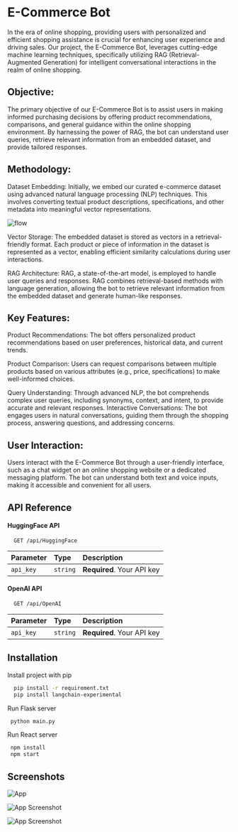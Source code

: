 
# E-Commerce Bot


In the era of online shopping, providing users with personalized and efficient shopping assistance is crucial for enhancing user experience and driving sales. Our project, the E-Commerce Bot, leverages cutting-edge machine learning techniques, specifically utilizing RAG (Retrieval-Augmented Generation) for intelligent conversational interactions in the realm of online shopping.

## Objective:
The primary objective of our E-Commerce Bot is to assist users in making informed purchasing decisions by offering product recommendations, comparisons, and general guidance within the online shopping environment. By harnessing the power of RAG, the bot can understand user queries, retrieve relevant information from an embedded dataset, and provide tailored responses.

## Methodology:

Dataset Embedding: Initially, we embed our curated e-commerce dataset using advanced natural language processing (NLP) techniques. This involves converting textual product descriptions, specifications, and other metadata into meaningful vector representations.

![flow](https://i.ibb.co/P4JrxgW/flow.png)

Vector Storage: The embedded dataset is stored as vectors in a retrieval-friendly format. Each product or piece of information in the dataset is represented as a vector, enabling efficient similarity calculations during user interactions.

RAG Architecture: RAG, a state-of-the-art model, is employed to handle user queries and responses. RAG combines retrieval-based methods with language generation, allowing the bot to retrieve relevant information from the embedded dataset and generate human-like responses.


## Key Features:

Product Recommendations: The bot offers personalized product recommendations based on user preferences, historical data, and current trends.

Product Comparison: Users can request comparisons between multiple products based on various attributes (e.g., price, specifications) to make well-informed choices.

Query Understanding: Through advanced NLP, the bot comprehends complex user queries, including synonyms, context, and intent, to provide accurate and relevant responses.
Interactive Conversations: The bot engages users in natural conversations, guiding them through the shopping process, answering questions, and addressing concerns.

## User Interaction:
Users interact with the E-Commerce Bot through a user-friendly interface, such as a chat widget on an online shopping website or a dedicated messaging platform. The bot can understand both text and voice inputs, making it accessible and convenient for all users.



## API Reference

#### HuggingFace API

```http
  GET /api/HuggingFace
```

| Parameter | Type     | Description                |
| :-------- | :------- | :------------------------- |
| `api_key` | `string` | **Required**. Your API key |

#### OpenAI API

```http
  GET /api/OpenAI
```

| Parameter | Type     | Description                |
| :-------- | :------- | :------------------------- |
| `api_key` | `string` | **Required**. Your API key |



## Installation

Install project with pip

```bash
  pip install -r requirement.txt
  pip install langchain-experimental
```
Run Flask server 
```bash
 python main.py
```
Run React server
```bash
 npm install 
 npm start
```

## Screenshots

![App ](https://i.ibb.co/T1VLhtD/design.jpg)

![App Screenshot](https://i.ibb.co/2cS0GD2/Screenshot-2024-04-21-at-9-07-04-AM.png)


![App Screenshot](https://i.ibb.co/PDJBNJQ/Screenshot-2024-04-21-at-9-08Screenshot-54-AM.png)



